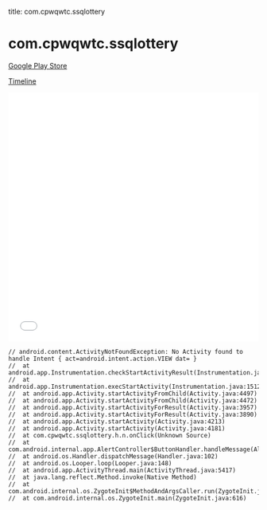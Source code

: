 title: com.cpwqwtc.ssqlottery

# com.cpwqwtc.ssqlottery

[Google Play Store](https://play.google.com/store/apps/details?id=com.cpwqwtc.ssqlottery)

[Timeline](./vis-timeline.html)

<iframe src="./vis-timeline.html" width="100%" height="500px" style="border:none;"></iframe>

```
// android.content.ActivityNotFoundException: No Activity found to handle Intent { act=android.intent.action.VIEW dat= }
// 	at android.app.Instrumentation.checkStartActivityResult(Instrumentation.java:1798)
// 	at android.app.Instrumentation.execStartActivity(Instrumentation.java:1512)
// 	at android.app.Activity.startActivityFromChild(Activity.java:4497)
// 	at android.app.Activity.startActivityFromChild(Activity.java:4472)
// 	at android.app.Activity.startActivityForResult(Activity.java:3957)
// 	at android.app.Activity.startActivityForResult(Activity.java:3890)
// 	at android.app.Activity.startActivity(Activity.java:4213)
// 	at android.app.Activity.startActivity(Activity.java:4181)
// 	at com.cpwqwtc.ssqlottery.h.n.onClick(Unknown Source)
// 	at com.android.internal.app.AlertController$ButtonHandler.handleMessage(AlertController.java:163)
// 	at android.os.Handler.dispatchMessage(Handler.java:102)
// 	at android.os.Looper.loop(Looper.java:148)
// 	at android.app.ActivityThread.main(ActivityThread.java:5417)
// 	at java.lang.reflect.Method.invoke(Native Method)
// 	at com.android.internal.os.ZygoteInit$MethodAndArgsCaller.run(ZygoteInit.java:726)
// 	at com.android.internal.os.ZygoteInit.main(ZygoteInit.java:616)

```



